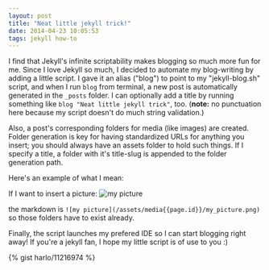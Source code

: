 ```yaml
---
layout: post
title: "Neat little jekyll trick!"
date: 2014-04-23 10:05:53
tags: jekyll how-to
---
```


I find that Jekyll's infinite scriptability makes blogging so much more fun for me.  Since I love Jekyll so much, I decided to automate my blog-writing by adding a little script.  I gave it an alias ("blog") to point to my "jekyll-blog.sh" script, and when I run `blog` from terminal, a new post is automatically generated in the `_posts` folder.  I can optionally add a title by running something like `blog "Neat little jekyll trick"`, too.  (__note:__ no punctuation here because my script doesn't do much string validation.)

Also, a post's corresponding folders for media (like images) are created.  Folder generation is key for having standardized URLs for anything you insert; you should always have an assets folder to hold such things.  If I specify a title, a folder with it's title-slug is appended to the folder generation path.  

Here's an example of what I mean:

If I want to insert a picture:
![my picture](/assets/media{{page.id}}/my_picture.png)

the markdown is `![my picture](/assets/media{{page.id}}/my_picture.png)` so those folders have to exist already.

Finally, the script launches my prefered IDE so I can start blogging right away!  If you're a jekyll fan, I hope my little script is of use to you :)

{% gist harlo/11216974 %}


